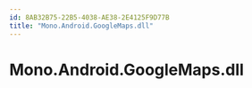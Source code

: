 ```yaml
---
id: 8AB32B75-22B5-4038-AE38-2E4125F9D77B
title: "Mono.Android.GoogleMaps.dll"
---
```


# Mono.Android.GoogleMaps.dll

